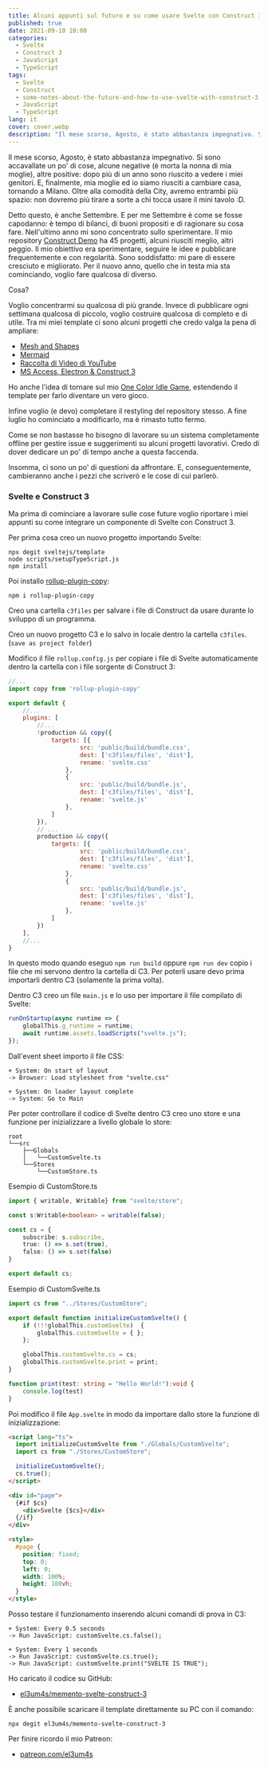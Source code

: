 ```yaml
---
title: Alcuni appunti sul futuro e su come usare Svelte con Construct 3
published: true
date: 2021-09-10 10:00
categories:
  - Svelte
  - Construct 3
  - JavaScript
  - TypeScript
tags:
  - Svelte
  - Construct
  - some-notes-about-the-future-and-how-to-use-svelte-with-construct-3
  - JavaScript
  - TypeScript
lang: it
cover: cover.webp
description: "Il mese scorso, Agosto, è stato abbastanza impegnativo. Si sono accavallate un po' di cose, alcune negative (è morta la nonna di mia moglie), altre positive: dopo più di un anno sono riuscito a vedere i miei genitori. E, finalmente, mia moglie ed io siamo riusciti a cambiare casa, tornando a Milano. Oltre alla comodità della City, avremo entrambi più spazio: non dovremo più tirare a sorte a chi tocca usare il mini tavolo :D."
---
```


Il mese scorso, Agosto, è stato abbastanza impegnativo. Si sono accavallate un po' di cose, alcune negative (è morta la nonna di mia moglie), altre positive: dopo più di un anno sono riuscito a vedere i miei genitori. E, finalmente, mia moglie ed io siamo riusciti a cambiare casa, tornando a Milano. Oltre alla comodità della City, avremo entrambi più spazio: non dovremo più tirare a sorte a chi tocca usare il mini tavolo :D.

Detto questo, è anche Settembre. E per me Settembre è come se fosse capodanno: è tempo di bilanci, di buoni propositi e di ragionare su cosa fare. Nell'ultimo anno mi sono concentrato sullo sperimentare. Il mio repository [Construct Demo](https://github.com/el3um4s/construct-demo) ha 45 progetti, alcuni riusciti meglio, altri peggio. Il mio obiettivo era sperimentare, seguire le idee e pubblicare frequentemente e con regolarità. Sono soddisfatto: mi pare di essere cresciuto e migliorato. Per il nuovo anno, quello che in testa mia sta cominciando, voglio fare qualcosa di diverso.

Cosa?

Voglio concentrarmi su qualcosa di più grande. Invece di pubblicare ogni settimana qualcosa di piccolo, voglio costruire qualcosa di completo e di utile. Tra mi miei template ci sono alcuni progetti che credo valga la pena di ampliare:

- [Mesh and Shapes](https://www.patreon.com/posts/47493518)
- [Mermaid](https://www.patreon.com/posts/uml-for-database-51059040)
- [Raccolta di Video di YouTube](https://www.patreon.com/posts/46901116)
- [MS Access, Electron & Construct 3](https://www.patreon.com/posts/ms-access-3-50472226)

Ho anche l'idea di tornare sul mio [One Color Idle Game](https://c3demo.stranianelli.com/template/005-one-color-idle-game), estendendo il template per farlo diventare un vero gioco.

Infine voglio (e devo) completare il restyling del repository stesso. A fine luglio ho cominciato a modificarlo, ma è rimasto tutto fermo.

Come se non bastasse ho bisogno di lavorare su un sistema completamente offline per gestire issue e suggerimenti su alcuni progetti lavorativi. Credo di dover dedicare un po' di tempo anche a questa faccenda.

Insomma, ci sono un po' di questioni da affrontare. E, conseguentemente, cambieranno anche i pezzi che scriverò e le cose di cui parlerò.

### Svelte e Construct 3

Ma prima di cominciare a lavorare sulle cose future voglio riportare i miei appunti su come integrare un componente di Svelte con Construct 3.

Per prima cosa creo un nuovo progetto importando Svelte:

```shell
npx degit sveltejs/template
node scripts/setupTypeScript.js
npm install
```

Poi installo [rollup-plugin-copy](https://www.npmjs.com/package/rollup-plugin-copy):

```shell
npm i rollup-plugin-copy
```

Creo una cartella `c3files` per salvare i file di Construct da usare durante lo sviluppo di un programma.

Creo un nuovo progetto C3 e lo salvo in locale dentro la cartella `c3files`. (`save as project folder`)

Modifico il file `rollup.config.js` per copiare i file di Svelte automaticamente dentro la cartella con i file sorgente di Construct 3: 

```js
//...
import copy from 'rollup-plugin-copy'

export default {
    //...
    plugins: [
        //...
        !production && copy({
			targets: [{
					src: 'public/build/bundle.css',
					dest: ['c3files/files', 'dist'],
					rename: 'svelte.css'
				},
				{
					src: 'public/build/bundle.js',
					dest: ['c3files/files', 'dist'],
					rename: 'svelte.js'
				},
			]
		}),
        // ...
        production && copy({
			targets: [{
					src: 'public/build/bundle.css',
					dest: ['c3files/files', 'dist'],
					rename: 'svelte.css'
				},
				{
					src: 'public/build/bundle.js',
					dest: ['c3files/files', 'dist'],
					rename: 'svelte.js'
				},
			]
		})
    ],
    //...
}
```

In questo modo quando eseguo `npm run build` oppure `npm run dev` copio i file che mi servono dentro la cartella di C3. Per poterli usare devo prima importarli dentro C3 (solamente la prima volta).

Dentro C3 creo un file `main.js` e lo uso per importare il file compilato di Svelte:

```js
runOnStartup(async runtime => {
	globalThis.g_runtime = runtime;
	await runtime.assets.loadScripts("svelte.js");
});
```

Dall'event sheet importo il file CSS:

```text
+ System: On start of layout
-> Browser: Load stylesheet from "svelte.css"

+ System: On loader layout complete
-> System: Go to Main
```

Per poter controllare il codice di Svelte dentro C3 creo uno store e una funzione per inizializzare a livello globale lo store:

```
root
└──src
    ├──Globals
    │   └──CustomSvelte.ts
    └──Stores
        └──CustomStore.ts
```

Esempio di CustomStore.ts

```ts
import { writable, Writable} from "svelte/store";

const s:Writable<boolean> = writable(false);

const cs = {
    subscribe: s.subscribe,
    true: () => s.set(true),
    false: () => s.set(false)
}

export default cs;
```

Esempio di CustomSvelte.ts

```ts
import cs from "../Stores/CustomStore";

export default function initializeCustomSvelte() {
    if (!!!globalThis.customSvelte)  { 
        globalThis.customSvelte = { };
    };

    globalThis.customSvelte.cs = cs;
    globalThis.customSvelte.print = print;
}

function print(test: string = "Hello World!"):void {
    console.log(test)
}
```

Poi modifico il file `App.svelte` in modo da importare dallo store la funzione di inizializzazione:

```html
<script lang="ts">
  import initializeCustomSvelte from "./Globals/CustomSvelte";
  import cs from "./Stores/CustomStore";

  initializeCustomSvelte();
  cs.true();
</script>

<div id="page">
  {#if $cs}
    <div>Svelte {$cs}</div>
  {/if}
</div>

<style>
  #page {
    position: fixed;
    top: 0;
    left: 0;
    width: 100%;
    height: 100vh;
  }
</style>
```

Posso testare il funzionamento inserendo alcuni comandi di prova in C3:

```text
+ System: Every 0.5 seconds
-> Run JavaScript: customSvelte.cs.false();

+ System: Every 1 seconds
-> Run JavaScript: customSvelte.cs.true();
-> Run JavaScript: customSvelte.print("SVELTE IS TRUE");
```

Ho caricato il codice su GitHub: 
- [el3um4s/memento-svelte-construct-3](https://github.com/el3um4s/memento-svelte-construct-3)

È anche possibile scaricare il template direttamente su PC con il comando:

```shell
npx degit el3um4s/memento-svelte-construct-3
```

Per finire ricordo il mio Patreon: 
- [patreon.com/el3um4s](https://patreon.com/el3um4s)